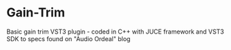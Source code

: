 # Gain-Trim
Basic gain trim VST3 plugin - coded in C++ with JUCE framework and VST3 SDK to specs found on "Audio Ordeal" blog
